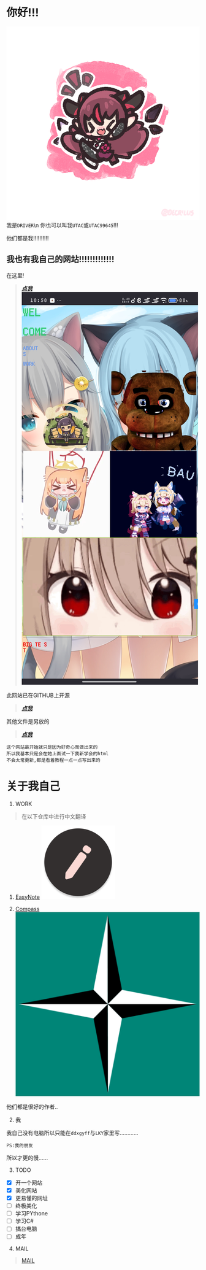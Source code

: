 # 你好!!!
![hi](/res/png/hi.png)
我是`DRIVER`\n
你也可以叫我`UTAC`或`UTAC99645`!!!

他们都是我!!!!!!!!!!
## 我也有我自己的网站!!!!!!!!!!!!!
在这里!
> [***点我***](https://utac.us.kg)
>![图片](/res/ss/1.png)

此网站已在GITHUB上开源
> [***点我***](https://github.com/UTAC99645/UT.AC)

其他文件是另放的
> [***点我***](https://github.com/UTAC99645/file.put)

```
这个网站最开始就只是因为好奇心而做出来的
所以我基本只是会在她上面试一下我新学会的html
不会太常更新,都是看着教程一点一点写出来的
```
# 关于我自己
1. WORK
  > 在以下仓库中进行中文翻译

  1. [EasyNote](https://github.com/Kin69/EasyNotes/)
  ![图标](/res/png/Easy.webp)

  2. [Compass](https://github.com/Kr0oked/Compass)
  ![图标](/res/png/icon.png)

他们都是很好的作者..

2. 我

  我自己没有电脑所以只能在`ddxgyff`与`LKY`家里写............
  
  `PS:我的朋友`
  
  所以才更的慢......
  
3. TODO
 - [X] 开一个网站
 - [X] 美化网站
 - [X] 更易懂的网址
 - [ ] 终极美化
 - [ ] 学习PYthone
 - [ ] 学习C#
 - [ ] 搞台电脑
 - [ ] 成年

4. MAIL
> [MAIL](mailto:yj19uq0fn@mozmail.com)